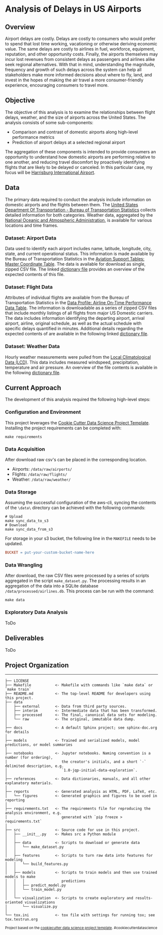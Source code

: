 # Analysis of Delays in US Airports

## Overview

Airport delays are costly.  Delays are costly to consumers who would prefer to spend that lost time working, vacationing or otherwise deriving economic value.  The same delays are costly to airlines in fuel, workforce, equipment, reputation, and other opportunity costs.  Finally, the airports themselves may incur lost revenues from consistent delays as passengers and airlines alike seek regional alternatives.  With that in mind, understanding the magnitude, frequency and growth of such delays across the system can help all stakeholders make more informed decisions about where to fly, land, and invest in the hopes of making the air travel a more consumer-friendly experience, encouraging consumers to travel more.

## Objective

The objective of this analysis is to examine the relationships between flight delays, weather, and the size of airports across the United States. The analysis consists of some sub-components:

- Comparison and contrast of domestic airports along high-level performance metrics
- Prediction of airport delays at a selected regional airport

The aggregation of these components is intended to provide consumers an opportunity to understand how domestic airports are performing relative to one another, and reducing travel discomfort by proactively identifying flights that are likely to be delayed or canceled.  In this particular case, my focus will be [Harrisburg International Airport](http://www.flyhia.com/).

## Data

The primary data required to conduct the analysis include information on domestic airports and the flights between them.  The [United States Department Of Transportation - Bureau of Transportation Statistics](https://www.bts.gov/) collects detailed information for both categories.  Weather data, aggregated by the [National Oceanic and Atmospheric Administration](http://www.noaa.gov/), is available for various locations and time frames.

### Dataset: Airport Data

Data used to identify each airport includes name, latitude, longitude, city, state, and current operational status.  This information is made available by the Bureau of Transportation Statistics in the [Aviation Support Tables: Master Coordinate Table](https://www.transtats.bts.gov/tables.asp?DB_ID=595&DB_Name=&DB_Short_Name=#).  The data is available for download as single, zipped CSV file.  The linked [dictionary file](references/airports/DICTIONARY.md) provides an overview of the expected contents of this file.

### Dataset: Flight Data

Attributes of individual flights are available from the Bureau of Transportation Statistics in the [Data Profile: Airline On-Time Performance Data Table](https://www.transtats.bts.gov/DatabaseInfo.asp?DB_ID=120&Link=0).  The information is downloadable as a series of zipped CSV files that include monthly listings of all flights from major US Domestic carriers.  The data includes information identifying the departing airport, arrival airport, airline, original schedule, as well as the actual schedule with specific delays quantified in minutes.  Additional details regarding the expected contents of are available in the following linked [dictionary file](references/flights/DICTIONARY.md).

### Dataset: Weather Data

Hourly weather measurements were pulled from the [Local Climatological Data (LCD)](https://www.ncdc.noaa.gov/cdo-web/datatools/lcd).  This data includes measured windspeed, precipitation, temperature and air pressure.  An overview of the file contents is available in the following [dictionary file](references/weather/DICTIONARY.md).

## Current Approach

The development of this analysis required the following high-level steps:

### Configuration and Environment

This project leverages the [Cookie Cutter Data Science Project Template](https://drivendata.github.io/cookiecutter-data-science/).  Installing the project requirements can be completed with:

```shell
make requirements
```

### Data Acquisition

After download raw csv's can be placed in the corresponding location.

- Airports: `/data/raw/airports/`
- Flights:  `/data/raw/flights/`
- Weather:  `/data/raw/weather/`

### Data Storage

Assuming the successful configuration of the aws-cli, syncing the contents of the `\data\` directory can be achieved with the following commands:

```shell
# Upload
make sync_data_to_s3
# Download
make sync_data_from_s3
```

For storage in your s3 bucket, the following line in the `MAKEFILE` needs to be updated.

```makefile
BUCKET = put-your-custom-bucket-name-here
```

### Data Wrangling

After download, the raw CSV files were processed by a series of scripts aggregated in the script `make_dataset.py`.  The processing results in an aggregation of the data into a SQLite database `/data/processed/airlines.db`.  This process can be run with the command:

```shell
make data
```

### Exploratory Data Analysis

ToDo

## Deliverables

ToDo

## Project Organization

------------

    ├── LICENSE
    ├── Makefile           <- Makefile with commands like `make data` or `make train`
    ├── README.md          <- The top-level README for developers using this project.
    ├── data
    │   ├── external       <- Data from third party sources.
    │   ├── interim        <- Intermediate data that has been transformed.
    │   ├── processed      <- The final, canonical data sets for modeling.
    │   └── raw            <- The original, immutable data dump.
    │
    ├── docs               <- A default Sphinx project; see sphinx-doc.org for details
    │
    ├── models             <- Trained and serialized models, model predictions, or model summaries
    │
    ├── notebooks          <- Jupyter notebooks. Naming convention is a number (for ordering),
    │                         the creator's initials, and a short `-` delimited description, e.g.
    │                         `1.0-jqp-initial-data-exploration`.
    │
    ├── references         <- Data dictionaries, manuals, and all other explanatory materials.
    │
    ├── reports            <- Generated analysis as HTML, PDF, LaTeX, etc.
    │   └── figures        <- Generated graphics and figures to be used in reporting
    │
    ├── requirements.txt   <- The requirements file for reproducing the analysis environment, e.g.
    │                         generated with `pip freeze > requirements.txt`
    │
    ├── src                <- Source code for use in this project.
    │   ├── __init__.py    <- Makes src a Python module
    │   │
    │   ├── data           <- Scripts to download or generate data
    │   │   └── make_dataset.py
    │   │
    │   ├── features       <- Scripts to turn raw data into features for modeling
    │   │   └── build_features.py
    │   │
    │   ├── models         <- Scripts to train models and then use trained models to make
    │   │   │                 predictions
    │   │   ├── predict_model.py
    │   │   └── train_model.py
    │   │
    │   └── visualization  <- Scripts to create exploratory and results-oriented visualizations
    │       └── visualize.py
    │
    └── tox.ini            <- tox file with settings for running tox; see tox.testrun.org


<p><small>Project based on the <a target="_blank" href="https://drivendata.github.io/cookiecutter-data-science/">cookiecutter data science project template</a>. #cookiecutterdatascience</small></p>
